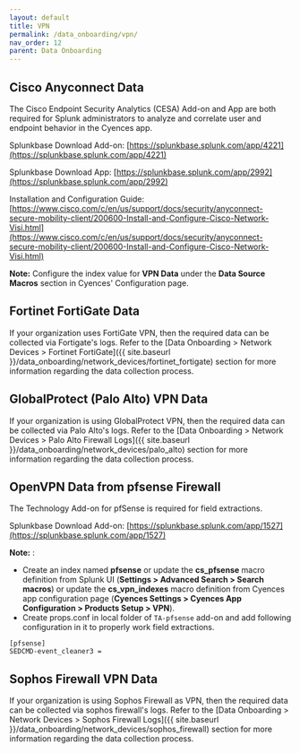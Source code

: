 ```yaml
---
layout: default
title: VPN
permalink: /data_onboarding/vpn/
nav_order: 12
parent: Data Onboarding
---
```


## Cisco Anyconnect Data

The Cisco Endpoint Security Analytics (CESA) Add-on and App are both required for Splunk administrators to analyze and correlate user and endpoint behavior in the Cyences app. 

Splunkbase Download Add-on:
[https://splunkbase.splunk.com/app/4221](https://splunkbase.splunk.com/app/4221)

Splunkbase Download App:
[https://splunkbase.splunk.com/app/2992](https://splunkbase.splunk.com/app/2992)

Installation and Configuration Guide:
[https://www.cisco.com/c/en/us/support/docs/security/anyconnect-secure-mobility-client/200600-Install-and-Configure-Cisco-Network-Visi.html](https://www.cisco.com/c/en/us/support/docs/security/anyconnect-secure-mobility-client/200600-Install-and-Configure-Cisco-Network-Visi.html)

**Note:** Configure the index value for **VPN Data** under the **Data Source Macros** section in Cyences' Configuration page.

[comment]: <> (TODO_LATER: add estimated data size)


## Fortinet FortiGate Data

If your organization uses FortiGate VPN, then the required data can be collected via Fortigate's logs. Refer to the [Data Onboarding > Network Devices > Fortinet FortiGate]({{ site.baseurl }}/data_onboarding/network_devices/fortinet_fortigate) section for more information regarding the data collection process.


## GlobalProtect (Palo Alto) VPN Data

If your organization is using GlobalProtect VPN, then the required data can be collected via Palo Alto's logs. Refer to the [Data Onboarding > Network Devices > Palo Alto Firewall Logs]({{ site.baseurl }}/data_onboarding/network_devices/palo_alto) section for more information regarding the data collection process.

## OpenVPN Data from pfsense Firewall

The Technology Add-on for pfSense is required for field extractions.

Splunkbase Download Add-on:
[https://splunkbase.splunk.com/app/1527](https://splunkbase.splunk.com/app/1527)

**Note:** : 
* Create an index named **pfsense** or update the **cs_pfsense** macro definition from Splunk UI (**Settings > Advanced Search > Search macros**) or update the **cs_vpn_indexes** macro definition from Cyences app configuration page (**Cyences Settings > Cyences App Configuration > Products Setup > VPN**).
* Create props.conf in local folder of `TA-pfsense` add-on and add following configuration in it to properly work field extractions.
```
[pfsense]
SEDCMD-event_cleaner3 = 
```

## Sophos Firewall VPN Data

If your organization is using Sophos Firewall as VPN, then the required data can be collected via sophos firewall's logs. Refer to the [Data Onboarding > Network Devices > Sophos Firewall Logs]({{ site.baseurl }}/data_onboarding/network_devices/sophos_firewall) section for more information regarding the data collection process.
